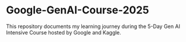 # Google-GenAI-Course-2025
This repository documents my learning journey during the 5-Day Gen AI Intensive Course hosted by Google and Kaggle.
